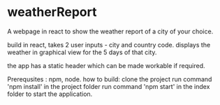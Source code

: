 # weatherReport
A webpage in react to show the weather report of a city of your choice.

build in react, takes 2 user inputs - city and country code.
displays the weather in graphical view for the 5 days of that city.

the app has a static header which can be made workable if required.

Prerequsites : npm, node.
how to build:
  clone the project
  run command 'npm install' in the project folder
  run command 'npm start' in the index folder to start the application.
  
